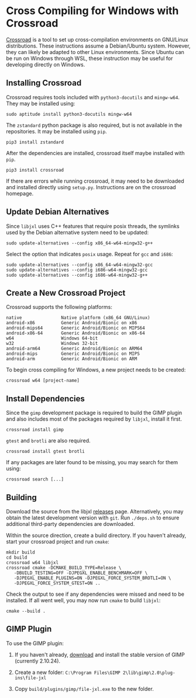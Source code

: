 # Cross Compiling for Windows with Crossroad

[Crossroad](https://pypi.org/project/crossroad/) is a tool to set up cross-compilation environments on GNU/Linux distributions.  These instructions assume a Debian/Ubuntu system.  However, they can likely be adapted to other Linux environments.  Since Ubuntu can be run on Windows through WSL, these instruction may be useful for developing directly on Windows.

## Installing Crossroad

Crossroad requires tools included with `python3-docutils` and `mingw-w64`.  They may be installed using:

    sudo aptitude install python3-docutils mingw-w64

The `zstandard` python package is also required, but is not available in the repositories.  It may be installed using `pip`.

    pip3 install zstandard

After the dependencies are installed, crossroad itself maybe installed with `pip`.

    pip3 install crossroad

If there are errors while running crossroad, it may need to be downloaded and installed directly using `setup.py`.  Instructions are on the crossroad homepage.

## Update Debian Alternatives

Since `libjxl` uses C++ features that require posix threads, the symlinks used by the Debian alternative system need to be updated:

    sudo update-alternatives --config x86_64-w64-mingw32-g++

Select the option that indicates `posix` usage.  Repeat for `gcc` and `i686`:

    sudo update-alternatives --config x86_64-w64-mingw32-gcc
    sudo update-alternatives --config i686-w64-mingw32-gcc
    sudo update-alternatives --config i686-w64-mingw32-g++

## Create a New Crossroad Project

Crossroad supports the following platforms:

    native               Native platform (x86_64 GNU/Linux)
    android-x86          Generic Android/Bionic on x86
    android-mips64       Generic Android/Bionic on MIPS64
    android-x86-64       Generic Android/Bionic on x86-64
    w64                  Windows 64-bit
    w32                  Windows 32-bit
    android-arm64        Generic Android/Bionic on ARM64
    android-mips         Generic Android/Bionic on MIPS
    android-arm          Generic Android/Bionic on ARM

To begin cross compiling for Windows, a new project needs to be created:

    crossroad w64 [project-name]

## Install Dependencies

Since the `gimp` development package is required to build the GIMP plugin and also includes most of the packages required by `libjxl`, install it first.

    crossroad install gimp

`gtest` and `brotli` are also required.

    crossroad install gtest brotli

If any packages are later found to be missing, you may search for them using:

    crossroad search [...]

## Building

Download the source from the libjxl [releases](https://github.com/libjxl/libjxl/releases) page.  Alternatively, you may obtain the latest development version with `git`.  Run `./deps.sh` to ensure additional third-party dependencies are downloaded.

Within the source direction, create a build directory.  If you haven't already, start your crossroad project and run `cmake`:
```
mkdir build
cd build
crossroad w64 libjxl
crossroad cmake -DCMAKE_BUILD_TYPE=Release \
   -DBUILD_TESTING=OFF -DJPEGXL_ENABLE_BENCHMARK=OFF \
   -DJPEGXL_ENABLE_PLUGINS=ON -DJPEGXL_FORCE_SYSTEM_BROTLI=ON \
   -DJPEGXL_FORCE_SYSTEM_GTEST=ON ..
```

Check the output to see if any dependencies were missed and need to be installed.  If all went well, you may now run `cmake` to build `libjxl`:

    cmake --build .

## GIMP Plugin

To use the GIMP plugin:

1. If you haven't already, [download](https://www.gimp.org/downloads/) and install the stable version of GIMP (currently 2.10.24).

2. Create a new folder: `C:\Program Files\GIMP 2\lib\gimp\2.0\plug-ins\file-jxl`

3. Copy `build/plugins/gimp/file-jxl.exe` to the new folder.
